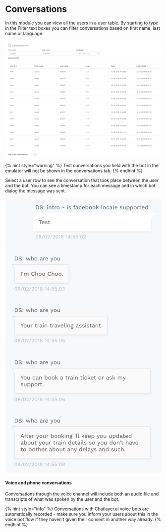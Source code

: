 # Conversations

In this module you can view all the users in a user table. By starting to type in the Filter text boxes you can filter conversations based on first name, last name or language.

![](../.gitbook/assets/image%20%28205%29.png)

{% hint style="warning" %}
Test conversations you held with the bot in the emulator will not be shown in the conversations tab.
{% endhint %}

Select a user row to see the conversation that took place between the user and the bot. You can see a timestamp for each message and in which bot dialog the message was sent.

![](../.gitbook/assets/image%20%28117%29.png)

#### Voice and phone conversations

Conversations through the voice channel will include both an audio file and transcripts of what was spoken by the user and the bot.

{% hint style="info" %}
Conversations with Chatlayer.ai voice bots are automatically recorded - make sure you inform your users about this in the voice bot flow if they haven't given their consent in another way already.
{% endhint %}

